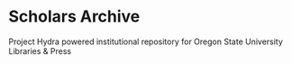 Scholars Archive
===========================

Project Hydra powered institutional repository for Oregon State University
Libraries & Press
